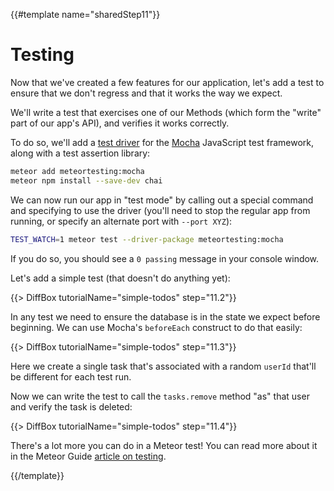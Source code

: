 {{#template name="sharedStep11"}}

# Testing

Now that we've created a few features for our application, let's add a test to ensure that we don't regress and that it works the way we expect.

We'll write a test that exercises one of our Methods (which form the "write" part of our app's API), and verifies it works correctly.

To do so, we'll add a [test driver](http://guide.meteor.com/testing.html#test-driver) for the [Mocha](https://mochajs.org) JavaScript test framework, along with a test assertion library:

```bash
meteor add meteortesting:mocha
meteor npm install --save-dev chai
```

We can now run our app in "test mode" by calling out a special command and specifying to use the driver (you'll need to stop the regular app from running, or specify an alternate port with `--port XYZ`):

```bash
TEST_WATCH=1 meteor test --driver-package meteortesting:mocha
```

If you do so, you should see a `0 passing` message in your console window.

Let's add a simple test (that doesn't do anything yet):

{{> DiffBox tutorialName="simple-todos" step="11.2"}}

In any test we need to ensure the database is in the state we expect before beginning. We can use Mocha's `beforeEach` construct to do that easily:

{{> DiffBox tutorialName="simple-todos" step="11.3"}}

Here we create a single task that's associated with a random `userId` that'll be different for each test run.

Now we can write the test to call the `tasks.remove` method "as" that user and verify the task is deleted:

{{> DiffBox tutorialName="simple-todos" step="11.4"}}

There's a lot more you can do in a Meteor test! You can read more about it in the Meteor Guide [article on testing](http://guide.meteor.com/testing.html).

{{/template}}
